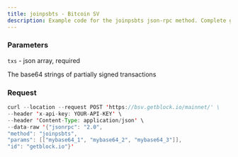 ```yaml
---
title: joinpsbts - Bitcoin SV
description: Example code for the joinpsbts json-rpc method. Сomplete guide on how to use joinpsbts json-rpc in GetBlock.io Web3 documentation.
---
```


### Parameters


`txs` - json array, required

The base64 strings of partially signed transactions

### Request

``` java
curl --location --request POST 'https://bsv.getblock.io/mainnet/' \
--header 'x-api-key: YOUR-API-KEY' \ 
--header 'Content-Type: application/json' \ 
--data-raw '{"jsonrpc": "2.0",
"method": "joinpsbts",
"params": [["mybase64_1", "mybase64_2", "mybase64_3"]],
"id": "getblock.io"}'
```


